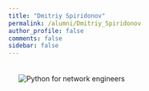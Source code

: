 ```yaml
---
title: "Dmitriy Spiridonov"
permalink: /alumni/Dmitriy_Spiridonov
author_profile: false
comments: false
sidebar: false
---
```


<div style="padding: 20px;">
  <img src="https://raw.githubusercontent.com/pyneng/pyneng.github.io/master/alumni/Dmitriy_Spiridonov.png" alt="Python for network engineers">
</div>


